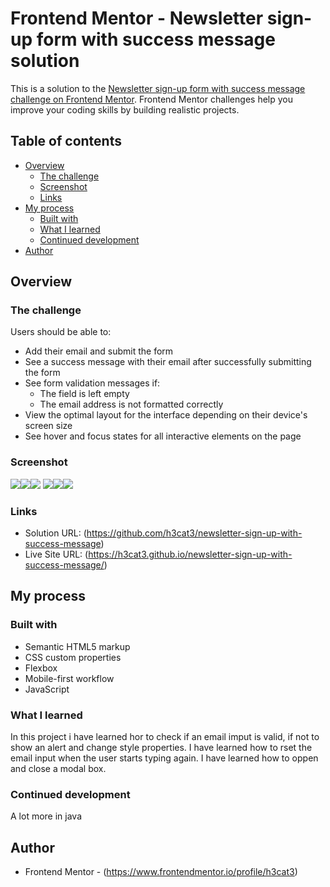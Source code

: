 # Frontend Mentor - Newsletter sign-up form with success message solution

This is a solution to the [Newsletter sign-up form with success message challenge on Frontend Mentor](https://www.frontendmentor.io/challenges/newsletter-signup-form-with-success-message-3FC1AZbNrv). Frontend Mentor challenges help you improve your coding skills by building realistic projects. 

## Table of contents

- [Overview](#overview)
  - [The challenge](#the-challenge)
  - [Screenshot](#screenshot)
  - [Links](#links)
- [My process](#my-process)
  - [Built with](#built-with)
  - [What I learned](#what-i-learned)
  - [Continued development](#continued-development)
- [Author](#author)

## Overview

### The challenge

Users should be able to:

- Add their email and submit the form
- See a success message with their email after successfully submitting the form
- See form validation messages if:
  - The field is left empty
  - The email address is not formatted correctly
- View the optimal layout for the interface depending on their device's screen size
- See hover and focus states for all interactive elements on the page

### Screenshot

![](/assets/screenshots/iPhone%20SE-1742334864454.jpeg)![](/assets/screenshots/iPhone%20SE-1742334897422.jpeg)![](/assets/screenshots/iPhone%20SE-1742334897422.jpeg)
![](/assets/screenshots/Nest%20Hub%20Max-1742334589869.jpeg)![](/assets/screenshots/Nest%20Hub%20Max-1742334834981.jpeg)![](/assets/screenshots/Nest%20Hub%20Max-1742334849522.jpeg)


### Links

- Solution URL: (https://github.com/h3cat3/newsletter-sign-up-with-success-message)
- Live Site URL: (https://h3cat3.github.io/newsletter-sign-up-with-success-message/)

## My process

### Built with

- Semantic HTML5 markup
- CSS custom properties
- Flexbox
- Mobile-first workflow
- JavaScript

### What I learned
In this project i have learned hor to check if an email imput is valid, if not to show an alert and change style properties.
I have learned how to rset the email input when the user starts typing again.
I have learned how to oppen and close a modal box.

### Continued development

A lot more in java

## Author

- Frontend Mentor - (https://www.frontendmentor.io/profile/h3cat3)
